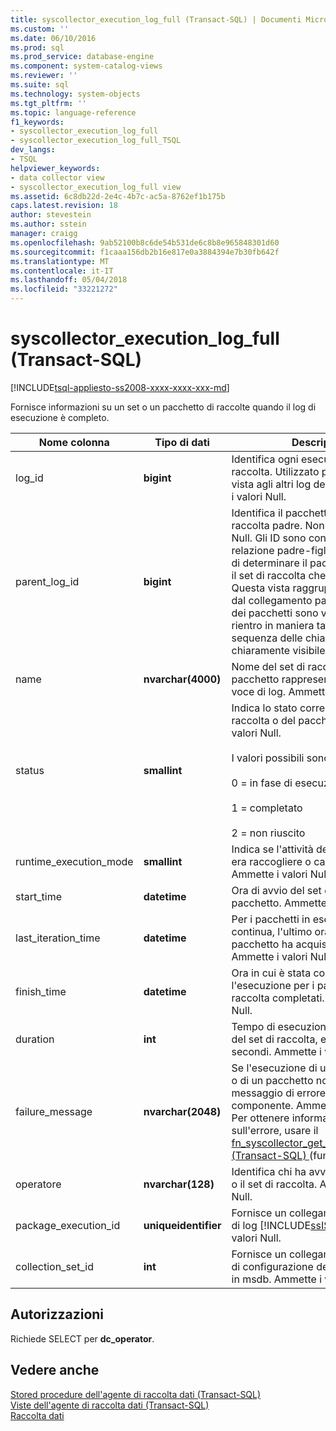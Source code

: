 ```yaml
---
title: syscollector_execution_log_full (Transact-SQL) | Documenti Microsoft
ms.custom: ''
ms.date: 06/10/2016
ms.prod: sql
ms.prod_service: database-engine
ms.component: system-catalog-views
ms.reviewer: ''
ms.suite: sql
ms.technology: system-objects
ms.tgt_pltfrm: ''
ms.topic: language-reference
f1_keywords:
- syscollector_execution_log_full
- syscollector_execution_log_full_TSQL
dev_langs:
- TSQL
helpviewer_keywords:
- data collector view
- syscollector_execution_log_full view
ms.assetid: 6c8db22d-2e4c-4b7c-ac5a-8762ef1b175b
caps.latest.revision: 18
author: stevestein
ms.author: sstein
manager: craigg
ms.openlocfilehash: 9ab52100b8c6de54b531de6c8b8e965848301d60
ms.sourcegitcommit: f1caaa156db2b16e817e0a3884394e7b30fb642f
ms.translationtype: MT
ms.contentlocale: it-IT
ms.lasthandoff: 05/04/2018
ms.locfileid: "33221272"
---
```

# <a name="syscollectorexecutionlogfull-transact-sql"></a>syscollector_execution_log_full (Transact-SQL)
[!INCLUDE[tsql-appliesto-ss2008-xxxx-xxxx-xxx-md](../../includes/tsql-appliesto-ss2008-xxxx-xxxx-xxx-md.md)]

  Fornisce informazioni su un set o un pacchetto di raccolte quando il log di esecuzione è completo.  
  
|Nome colonna|Tipo di dati|Description|  
|-----------------|---------------|-----------------|  
|log_id|**bigint**|Identifica ogni esecuzione del set di raccolta. Utilizzato per unire questa vista agli altri log dettagliati. Ammette i valori Null.|  
|parent_log_id|**bigint**|Identifica il pacchetto o il set di raccolta padre. Non ammette i valori Null. Gli ID sono concatenati nella relazione padre-figlio che consente di determinare il pacchetto avviato e il set di raccolta che lo ha avviato. Questa vista raggruppa le voci di log dal collegamento padre-figlio. I nomi dei pacchetti sono visualizzati con un rientro in maniera tale che la sequenza delle chiamate sia chiaramente visibile.|  
|name|**nvarchar(4000)**|Nome del set di raccolta o del pacchetto rappresentato da questa voce di log. Ammette i valori Null.|  
|status|**smallint**|Indica lo stato corrente del set di raccolta o del pacchetto. Ammette i valori Null.<br /><br /> I valori possibili sono:<br /><br /> 0 = in fase di esecuzione<br /><br /> 1 = completato<br /><br /> 2 = non riuscito|  
|runtime_execution_mode|**smallint**|Indica se l'attività del set di raccolta era raccogliere o caricare dati. Ammette i valori Null.|  
|start_time|**datetime**|Ora di avvio del set di raccolta o del pacchetto. Ammette i valori Null.|  
|last_iteration_time|**datetime**|Per i pacchetti in esecuzione continua, l'ultimo orario in cui il pacchetto ha acquisito uno snapshot. Ammette i valori Null.|  
|finish_time|**datetime**|Ora in cui è stata completata l'esecuzione per i pacchetti e i set di raccolta completati. Ammette i valori Null.|  
|duration|**int**|Tempo di esecuzione del pacchetto o del set di raccolta, espresso in secondi. Ammette i valori Null.|  
|failure_message|**nvarchar(2048)**|Se l'esecuzione di un set di raccolta o di un pacchetto non è riuscita, il messaggio di errore più recente per il componente. Ammette i valori Null. Per ottenere informazioni dettagliate sull'errore, usare il [fn_syscollector_get_execution_details &#40;Transact-SQL&#41; ](../../relational-databases/system-functions/fn-syscollector-get-execution-details-transact-sql.md) (funzione).|  
|operatore|**nvarchar(128)**|Identifica chi ha avviato il pacchetto o il set di raccolta. Ammette i valori Null.|  
|package_execution_id|**uniqueidentifier**|Fornisce un collegamento alla tabella di log [!INCLUDE[ssIS](../../includes/ssis-md.md)]. Ammette i valori Null.|  
|collection_set_id|**int**|Fornisce un collegamento alla tabella di configurazione della raccolta dati in msdb. Ammette i valori Null.|  
  
## <a name="permissions"></a>Autorizzazioni  
 Richiede SELECT per **dc_operator**.  
  
## <a name="see-also"></a>Vedere anche  
 [Stored procedure dell'agente di raccolta dati &#40;Transact-SQL&#41;](../../relational-databases/system-stored-procedures/data-collector-stored-procedures-transact-sql.md)   
 [Viste dell'agente di raccolta dati &#40;Transact-SQL&#41;](../../relational-databases/system-catalog-views/data-collector-views-transact-sql.md)   
 [Raccolta dati](../../relational-databases/data-collection/data-collection.md)  
  
  
